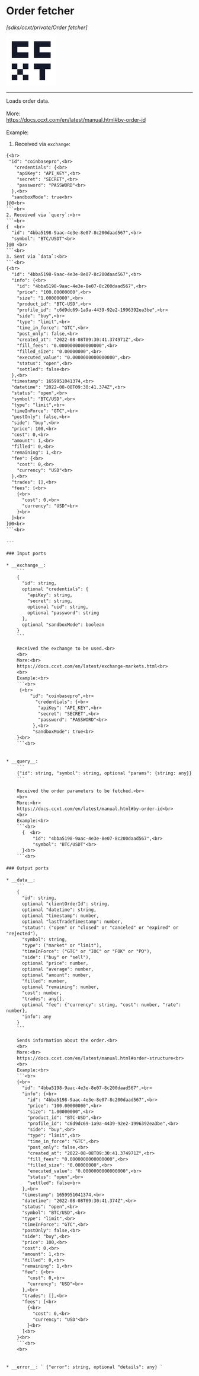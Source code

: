 # Order fetcher

_[sdks/ccxt/private/Order fetcher]_

![icon](</assets/icons/7d4b9ff9-dbdc-44e1-a901-cd9d869db931.png>)

---

Loads order data.<br>
<br>
More:<br>
https://docs.ccxt.com/en/latest/manual.html#by-order-id<br>
<br>
Example:<br>
1. Received via `exchange`:<br>
```<br>
{<br>
 "id": "coinbasepro",<br>
   "credentials": {<br>
    "apiKey": "API_KEY",<br>
    "secret": "SECRET",<br>
    "password": "PASSWORD"<br>
  },<br>
  "sandboxMode": true<br>
}@0<br>
```<br>
2. Received via `query`:<br>
```<br>
{  <br>
  "id": "4bba5198-9aac-4e3e-8e07-8c200daad567",<br>
  "symbol": "BTC/USDT"<br>
}@0 <br>
```<br>
3. Sent via `data`:<br>
```<br>
{<br>
  "id": "4bba5198-9aac-4e3e-8e07-8c200daad567",<br>
  "info": {<br>
    "id": "4bba5198-9aac-4e3e-8e07-8c200daad567",<br>
    "price": "100.00000000",<br>
    "size": "1.00000000",<br>
    "product_id": "BTC-USD",<br>
    "profile_id": "c6d9dc69-1a9a-4439-92e2-1996392ea3be",<br>
    "side": "buy",<br>
    "type": "limit",<br>
    "time_in_force": "GTC",<br>
    "post_only": false,<br>
    "created_at": "2022-08-08T09:30:41.374971Z",<br>
    "fill_fees": "0.0000000000000000",<br>
    "filled_size": "0.00000000",<br>
    "executed_value": "0.0000000000000000",<br>
    "status": "open",<br>
    "settled": false<br>
  },<br>
  "timestamp": 1659951041374,<br>
  "datetime": "2022-08-08T09:30:41.374Z",<br>
  "status": "open",<br>
  "symbol": "BTC/USD",<br>
  "type": "limit",<br>
  "timeInForce": "GTC",<br>
  "postOnly": false,<br>
  "side": "buy",<br>
  "price": 100,<br>
  "cost": 0,<br>
  "amount": 1,<br>
  "filled": 0,<br>
  "remaining": 1,<br>
  "fee": {<br>
    "cost": 0,<br>
    "currency": "USD"<br>
  },<br>
  "trades": [],<br>
  "fees": [<br>
    {<br>
      "cost": 0,<br>
      "currency": "USD"<br>
    }<br>
  ]<br>
}@0<br>
```<br>

---

### Input ports

* __exchange__: 
    ```
    {
      "id": string,
      optional "credentials": {
        "apiKey": string,
        "secret": string,
        optional "uid": string,
        optional "password": string
      },
      optional "sandboxMode": boolean
    }
    ```

    Received the exchange to be used.<br>
    <br>
    More:<br>
    https://docs.ccxt.com/en/latest/exchange-markets.html<br>
    <br>
    Example:<br>
    ```<br>
     {<br>
         "id": "coinbasepro",<br>
           "credentials": {<br>
            "apiKey": "API_KEY",<br>
            "secret": "SECRET",<br>
            "password": "PASSWORD"<br>
          },<br>
          "sandboxMode": true<br>
    }<br>
    ```<br>


* __query__: 
    ```
    {"id": string, "symbol": string, optional "params": {string: any}}
    ```

    Received the order parameters to be fetched.<br>
    <br>
    More:<br>
    https://docs.ccxt.com/en/latest/manual.html#by-order-id<br>
    <br>
    Example:<br>
    ```<br>
      {  <br>
          "id": "4bba5198-9aac-4e3e-8e07-8c200daad567",<br>
          "symbol": "BTC/USDT"<br>
      }<br>
    ```<br>

### Output ports

* __data__: 
    ```
    {
      "id": string,
      optional "clientOrderId": string,
      optional "datetime": string,
      optional "timestamp": number,
      optional "lastTradeTimestamp": number,
      "status": ("open" or "closed" or "canceled" or "expired" or "rejected"),
      "symbol": string,
      "type": ("market" or "limit"),
      "timeInForce": ("GTC" or "IOC" or "FOK" or "PO"),
      "side": ("buy" or "sell"),
      optional "price": number,
      optional "average": number,
      optional "amount": number,
      "filled": number,
      optional "remaining": number,
      "cost": number,
      "trades": any[],
      optional "fee": {"currency": string, "cost": number, "rate": number},
      "info": any
    }
    ```

    Sends information about the order.<br>
    <br>
    More:<br>
    https://docs.ccxt.com/en/latest/manual.html#order-structure<br>
    <br>
    Example:<br>
    ```<br>
    {<br>
      "id": "4bba5198-9aac-4e3e-8e07-8c200daad567",<br>
      "info": {<br>
        "id": "4bba5198-9aac-4e3e-8e07-8c200daad567",<br>
        "price": "100.00000000",<br>
        "size": "1.00000000",<br>
        "product_id": "BTC-USD",<br>
        "profile_id": "c6d9dc69-1a9a-4439-92e2-1996392ea3be",<br>
        "side": "buy",<br>
        "type": "limit",<br>
        "time_in_force": "GTC",<br>
        "post_only": false,<br>
        "created_at": "2022-08-08T09:30:41.374971Z",<br>
        "fill_fees": "0.0000000000000000",<br>
        "filled_size": "0.00000000",<br>
        "executed_value": "0.0000000000000000",<br>
        "status": "open",<br>
        "settled": false<br>
      },<br>
      "timestamp": 1659951041374,<br>
      "datetime": "2022-08-08T09:30:41.374Z",<br>
      "status": "open",<br>
      "symbol": "BTC/USD",<br>
      "type": "limit",<br>
      "timeInForce": "GTC",<br>
      "postOnly": false,<br>
      "side": "buy",<br>
      "price": 100,<br>
      "cost": 0,<br>
      "amount": 1,<br>
      "filled": 0,<br>
      "remaining": 1,<br>
      "fee": {<br>
        "cost": 0,<br>
        "currency": "USD"<br>
      },<br>
      "trades": [],<br>
      "fees": [<br>
        {<br>
          "cost": 0,<br>
          "currency": "USD"<br>
        }<br>
      ]<br>
    }<br>
    ```<br>
    <br>


* __error__: ` {"error": string, optional "details": any} `

